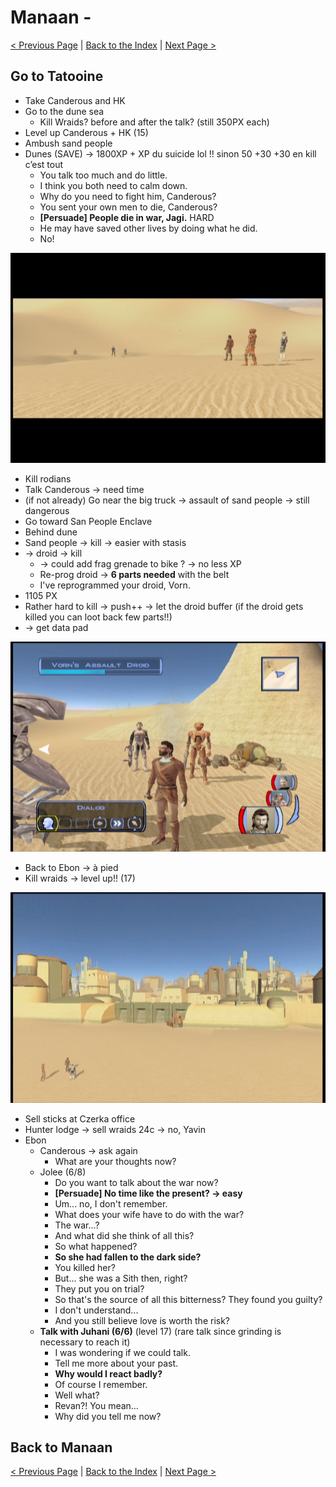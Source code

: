 
# Manaan - 

[< Previous Page](065_Dantooine.md)
| [Back to the Index](./000_Index.md)
| [Next Page >](./067_Manaan.md)

## Go to Tatooine

- Take Canderous and HK
- Go to the dune sea
    - Kill Wraids? before and after the talk? (still 350PX each)
- Level up Canderous + HK (15)
- Ambush sand people
- Dunes (SAVE) -> 1800XP + XP du suicide lol !! sinon 50 +30 +30 en kill c’est tout
    - You talk too much and do little.
    - I think you both need to calm down.
    - Why do you need to fight him, Canderous?
    - You sent your own men to die, Canderous?
    - **[Persuade] People die in war, Jagi.** HARD
    - He may have saved other lives by doing what he did.
    - No!

![KOTOR Guide-20](../resources/images/screenshots/KOTOR%20Guide-20.png)

- Kill rodians
- Talk Canderous -> need time
- (if not already) Go near the big truck -> assault of sand people -> still dangerous
- Go toward San People Enclave
- Behind dune 
- Sand people -> kill -> easier with stasis
- -> droid -> kill
    - -> could add frag grenade to bike ? -> no less XP
    - Re-prog droid -> **6 parts needed** with the belt
    - I've reprogrammed your droid, Vorn.
- 1105 PX
- Rather hard to kill -> push++ -> let the droid buffer (if the droid gets killed you can loot back few parts!!)
- -> get data pad

![KOTOR Guide-21](../resources/images/screenshots/KOTOR%20Guide-21.png)

- Back to Ebon -> à pied
- Kill wraids -> level up!! (17)

![KOTOR Guide-22](../resources/images/screenshots/KOTOR%20Guide-22.png)

- Sell sticks at Czerka office
- Hunter lodge -> sell wraids 24c -> no, Yavin
- Ebon
    - Canderous -> ask again
        - What are your thoughts now?
    - Jolee (6/8)
      - Do you want to talk about the war now?
      - **[Persuade] No time like the present? -> easy**
      - Um... no, I don't remember.
      - What does your wife have to do with the war?
      - The war...?
      - And what did she think of all this?
      - So what happened?
      - **So she had fallen to the dark side?**
      - You killed her?
      - But... she was a Sith then, right?
      - They put you on trial?
      - So that's the source of all this bitterness? They found you guilty?
      - I don't understand...
      - And you still believe love is worth the risk?
    - **Talk with Juhani (6/6)** (level 17) (rare talk since grinding is necessary to reach it)
      - I was wondering if we could talk.
      - Tell me more about your past.
      - **Why would I react badly?**
      - Of course I remember.
      - Well what?
      - Revan?! You mean…
      - Why did you tell me now?

## Back to Manaan


[< Previous Page](065_Dantooine.md)
| [Back to the Index](./000_Index.md)
| [Next Page >](./067_Manaan.md)
